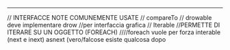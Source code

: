 


------------------

// INTERFACCE NOTE COMUNEMENTE USATE
// compareTo
// drowable deve implementare drow //per interfaccia grafica
// Iterable //PERMETTE DI ITERARE SU UN OGGETTO (FOREACH)
////foreach vuole per forza interable (next e inext) asnext (vero/falcose esiste qualcosa dopo


